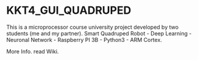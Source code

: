 # KKT4_GUI_QUADRUPED

This is a microprocessor course university project developed by two students (me and my partner).
Smart Quadruped Robot - Deep Learning - Neuronal Network - Raspberry PI 3B - Python3 - ARM Cortex.

More Info. read Wiki.
